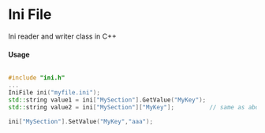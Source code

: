 # Ini File
Ini reader and writer class in C++

#### Usage
```C++

#include "ini.h"
...
IniFile ini("myfile.ini");
std::string value1 = ini["MySection"].GetValue("MyKey");
std::string value2 = ini["MySection"]["MyKey"];          // same as above

ini["MySection"].SetValue("MyKey","aaa");

```
